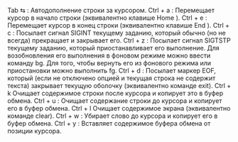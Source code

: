  Tab ⇆  : Автодополнение строки за курсором.
 Ctrl  +  a  : Перемещает курсор в начало строки (эквивалентно клавише  Home ).
 Ctrl  +  e  : Перемещает курсор в конец строки (эквивалентно клавише  End ).
 Ctrl  +  c  : Посылает сигнал SIGINT текущему заданию, который обычно (но не всегда) прекращает и закрывает его.
 Ctrl  +  z  : Посылает сигнал SIGTSTP текущему заданию, который приостанавливает его выполнение. Для возобновления его выполнения в фоновом режиме можно ввести команду bg. Для того, чтобы вернуть его из фонового режима или приостановки можно выполнить fg.
 Ctrl  +  d  : Посылает маркер EOF, который (если не отключено опцией и текущая строка не содержит текста) закрывает текущую оболочку (эквивалентно команде exit).
 Ctrl  +  k  Очищает содержимое строки после курсора и копирует это в буфер обмена.
 Ctrl  +  u  : Очищает содержание строки до курсора и копирует его в буфер обмена.
 Ctrl  +  l  Очищает содержимое экрана (эквивалентно команде clear).
 Ctrl  +  w  : Убирает слово до курсора и копирует его в буфер обмена.
 Ctrl  +  y  : Вставляет содержимое буфера обмена от позиции курсора.
